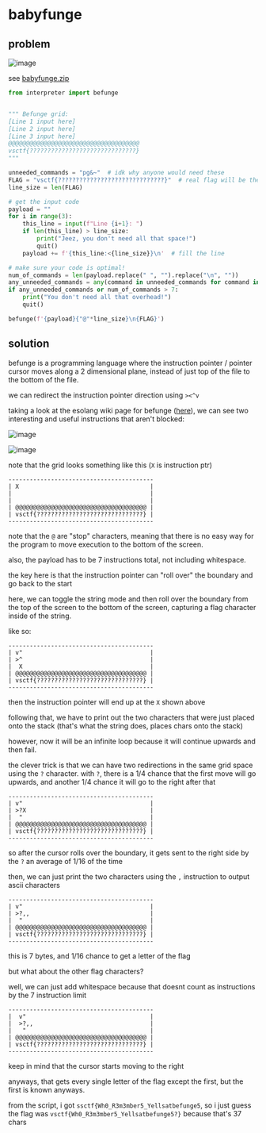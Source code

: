 # babyfunge

## problem

![image](https://github.com/quasar098/ctf-writeups/assets/70716985/f54b4ef0-9e13-40f4-a343-0b4ad171ce49)

see [babyfunge.zip](./babyfunge.zip)

```py
from interpreter import befunge


""" Befunge grid:
[Line 1 input here]
[Line 2 input here]
[Line 3 input here]
@@@@@@@@@@@@@@@@@@@@@@@@@@@@@@@@@@@@@
vsctf{??????????????????????????????}
"""

unneeded_commands = "pg&~"  # idk why anyone would need these
FLAG = "vsctf{??????????????????????????????}"  # real flag will be the same length
line_size = len(FLAG)

# get the input code
payload = ""
for i in range(3):
    this_line = input(f"Line {i+1}: ")
    if len(this_line) > line_size:
        print("Jeez, you don't need all that space!")
        quit()
    payload += f'{this_line:<{line_size}}\n'  # fill the line

# make sure your code is optimal!
num_of_commands = len(payload.replace(" ", "").replace("\n", ""))
any_unneeded_commands = any(command in unneeded_commands for command in payload)
if any_unneeded_commands or num_of_commands > 7:
    print("You don't need all that overhead!")
    quit()

befunge(f'{payload}{"@"*line_size}\n{FLAG}')
```

## solution

befunge is a programming language where the instruction pointer / pointer cursor moves along a 2 dimensional plane, instead of just top of the file to the bottom of the file.

we can redirect the instruction pointer direction using `><^v`

taking a look at the esolang wiki page for befunge ([here](https://esolangs.org/wiki/Befunge)), we can see two interesting and useful instructions that aren't blocked:

![image](https://github.com/quasar098/ctf-writeups/assets/70716985/00f06a27-f62a-497d-81a5-9aa5e0e936db)

![image](https://github.com/quasar098/ctf-writeups/assets/70716985/e51275bf-e153-4e37-9fc5-b57d0bddf829)

note that the grid looks something like this (`X` is instruction ptr)
```
-----------------------------------------
| X                                     |
|                                       |
|                                       |
| @@@@@@@@@@@@@@@@@@@@@@@@@@@@@@@@@@@@@ |
| vsctf{??????????????????????????????} |
-----------------------------------------
```

note that the `@` are "stop" characters, meaning that there is no easy way for the program to move execution to the bottom of the screen.

also, the payload has to be 7 instructions total, not including whitespace.

the key here is that the instruction pointer can "roll over" the boundary and go back to the start

here, we can toggle the string mode and then roll over the boundary from the top of the screen to the bottom of the screen, capturing a flag character inside of the string.

like so:

```
-----------------------------------------
| v"                                    |
| >^                                    |
|  X                                    |
| @@@@@@@@@@@@@@@@@@@@@@@@@@@@@@@@@@@@@ |
| vsctf{??????????????????????????????} |
-----------------------------------------
```

then the instruction pointer will end up at the `X` shown above

following that, we have to print out the two characters that were just placed onto the stack (that's what the string does, places chars onto the stack)

however, now it will be an infinite loop because it will continue upwards and then fail.

the clever trick is that we can have two redirections in the same grid space using the `?` character. 
with `?`, there is a 1/4 chance that the first move will go upwards, and another 1/4 chance it will go to the right after that

```
-----------------------------------------
| v"                                    |
| >?X                                   |
|  "                                    |
| @@@@@@@@@@@@@@@@@@@@@@@@@@@@@@@@@@@@@ |
| vsctf{??????????????????????????????} |
-----------------------------------------
```

so after the cursor rolls over the boundary, it gets sent to the right side by the `?` an average of 1/16 of the time

then, we can just print the two characters using the `,` instruction to output ascii characters

```
-----------------------------------------
| v"                                    |
| >?,,                                  |
|  "                                    |
| @@@@@@@@@@@@@@@@@@@@@@@@@@@@@@@@@@@@@ |
| vsctf{??????????????????????????????} |
-----------------------------------------
```

this is 7 bytes, and 1/16 chance to get a letter of the flag

but what about the other flag characters?

well, we can just add whitespace because that doesnt count as instructions by the 7 instruction limit

```
-----------------------------------------
|  v"                                   |
|  >?,,                                 |
|   "                                   |
| @@@@@@@@@@@@@@@@@@@@@@@@@@@@@@@@@@@@@ |
| vsctf{??????????????????????????????} |
-----------------------------------------
```

keep in mind that the cursor starts moving to the right

anyways, that gets every single letter of the flag except the first, but the first is known anyways.

from the script, i got `ssctf{Wh0_R3m3mber5_Yellsatbefunge5`, so i just guess the flag was `vsctf{Wh0_R3m3mber5_Yellsatbefunge5?}` because that's 37 chars
